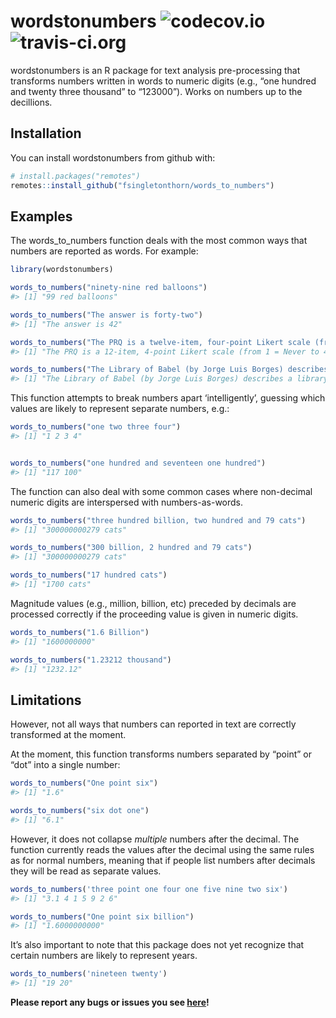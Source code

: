 
<!-- README.md is generated from README.Rmd. Please edit that file -->

# wordstonumbers ![codecov.io](https://codecov.io/gh/fsingletonthorn/words_to_numbers/branch/master/graph/badge.svg) ![travis-ci.org](https://travis-ci.org/fsingletonthorn/words_to_numbers.svg?branch=master)

wordstonumbers is an R package for text analysis pre-processing that
transforms numbers written in words to numeric digits (e.g., “one
hundred and twenty three thousand” to “123000”). Works on numbers up to
the decillions.

## Installation

You can install wordstonumbers from github with:

``` r
# install.packages("remotes")
remotes::install_github("fsingletonthorn/words_to_numbers")
```

## Examples

The words\_to\_numbers function deals with the most common ways that
numbers are reported as words. For example:

``` r
library(wordstonumbers)

words_to_numbers("ninety-nine red balloons")
#> [1] "99 red balloons"

words_to_numbers("The answer is forty-two")
#> [1] "The answer is 42"
```

``` r
words_to_numbers("The PRQ is a twelve-item, four-point Likert scale (from one = Never to four = Very Often) with three sub-scores.")
#> [1] "The PRQ is a 12-item, 4-point Likert scale (from 1 = Never to 4 = Very Often) with 3 sub-scores."

words_to_numbers("The Library of Babel (by Jorge Luis Borges) describes a library that contains all possible four-hundred and ten page books made with a character set of twenty five characters (twenty two letters, as well as spaces, periods, and commas), with eighty lines per book and forty characters per line.")
#> [1] "The Library of Babel (by Jorge Luis Borges) describes a library that contains all possible 410 page books made with a character set of 25 characters (22 letters, as well as spaces, periods, and commas), with 80 lines per book and 40 characters per line."
```

This function attempts to break numbers apart ‘intelligently’, guessing
which values are likely to represent separate numbers, e.g.:

``` r
words_to_numbers("one two three four")
#> [1] "1 2 3 4"


words_to_numbers("one hundred and seventeen one hundred")
#> [1] "117 100"
```

The function can also deal with some common cases where non-decimal
numeric digits are interspersed with numbers-as-words.

``` r
words_to_numbers("three hundred billion, two hundred and 79 cats")
#> [1] "300000000279 cats"

words_to_numbers("300 billion, 2 hundred and 79 cats")
#> [1] "300000000279 cats"

words_to_numbers("17 hundred cats")
#> [1] "1700 cats"
```

Magnitude values (e.g., million, billion, etc) preceded by decimals are
processed correctly if the proceeding value is given in numeric digits.

``` r
words_to_numbers("1.6 Billion")
#> [1] "1600000000"

words_to_numbers("1.23212 thousand")
#> [1] "1232.12"
```

## Limitations

However, not all ways that numbers can reported in text are correctly
transformed at the moment.

At the moment, this function transforms numbers separated by “point” or
“dot” into a single number:

``` r
words_to_numbers("One point six")
#> [1] "1.6"

words_to_numbers("six dot one")
#> [1] "6.1"
```

However, it does not collapse *multiple* numbers after the decimal. The
function currently reads the values after the decimal using the same
rules as for normal numbers, meaning that if people list numbers after
decimals they will be read as separate values.

``` r
words_to_numbers('three point one four one five nine two six')
#> [1] "3.1 4 1 5 9 2 6"

words_to_numbers("One point six billion")
#> [1] "1.6000000000"
```

It’s also important to note that this package does not yet recognize
that certain numbers are likely to represent years.

``` r
words_to_numbers('nineteen twenty')
#> [1] "19 20"
```

**Please report any bugs or issues you see
[here](https://github.com/fsingletonthorn/words_to_numbers/issues)\!**
